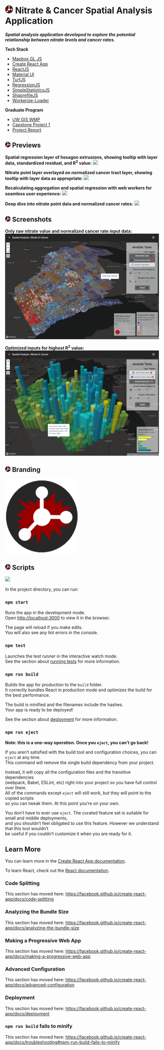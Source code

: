 # ![](/media/nitrate_personal_favicon_26.png) Nitrate & Cancer Spatial Analysis Application

**_Spatial analysis application developed to explore the potential relationship between nitrate levels and cancer rates._**

**Tech Stack**

- [Mapbox GL JS](https://github.com/mapbox/mapbox-gl-js)
- [Create React App](https://github.com/facebook/create-react-app)
- [ReactJS](https://reactjs.org/)
- [Material UI](https://material-ui.com/)
- [TurfJS](https://turfjs.org/)
- [RegressionJS](https://github.com/Tom-Alexander/regression-js)
- [SimpleStatisticsJS](https://simplestatistics.org/)
- [ShaprefileJS](https://github.com/calvinmetcalf/shapefile-js)
- [Workerize-Loader](https://github.com/developit/workerize-loader)

**Graduate Program**

- [UW GIS WMP](https://geography.wisc.edu/gis/onlinemasters/)
- [Capstone Project 1](https://geography.wisc.edu/gis/gis-professional-programs-course-curriculum/)
- [Project Report](/media/777Project1_FinalReport_AndrewPittman.pdf)

## ![](/media/nitrate_personal_favicon_18.png) Previews

**Spatial regression layer of hexagon extrusions, showing tooltip with layer data, standardized residual, and R<sup>2</sup> value:**
![](/media/spatialanalysis1.gif)

**Nitrate point layer overlayed on normalized cancer tract layer, showing tooltip with layer data as appropriate:**
![](/media/spatialanalysis2.gif)

**Recalculating aggregation and spatial regression with web workers for seamless user experience:**
![](/media/spatialanalysis3.gif)

**Deep dive into nitrate point data and normalized cancer rates:**
![](/media/spatialanalysis4.gif)

## ![](/media/nitrate_personal_favicon_18.png) Screenshots

**Only raw nitrate value and normalized cancer rate input data:**
![](/media/raw_data.png)

**Optimized inputs for highest R<sup>2</sup> value:**
![](/media/R2_bestcase.png)

## ![](/media/nitrate_personal_favicon_18.png) Branding

![](/media/nitrate_personal.png)

## ![](/media/nitrate_personal_favicon_18.png) Scripts

![](/media/favicon.ico)

In the project directory, you can run:

### `npm start`

Runs the app in the development mode.<br />
Open [http://localhost:3000](http://localhost:3000) to view it in the browser.

The page will reload if you make edits.<br />
You will also see any lint errors in the console.

### `npm test`

Launches the test runner in the interactive watch mode.<br />
See the section about [running tests](https://facebook.github.io/create-react-app/docs/running-tests) for more information.

### `npm run build`

Builds the app for production to the `build` folder.<br />
It correctly bundles React in production mode and optimizes the build for the best performance.

The build is minified and the filenames include the hashes.<br />
Your app is ready to be deployed!

See the section about [deployment](https://facebook.github.io/create-react-app/docs/deployment) for more information.

### `npm run eject`

**Note: this is a one-way operation. Once you `eject`, you can’t go back!**

If you aren’t satisfied with the build tool and configuration choices, you can `eject` at any time. <br />This command will remove the single build dependency from your project.

Instead, it will copy all the configuration files and the transitive dependencies <br />(webpack, Babel, ESLint, etc) right into your project so you have full control over them. <br />All of the commands except `eject` will still work, but they will point to the copied scripts <br />so you can tweak them. At this point you’re on your own.

You don’t have to ever use `eject`. The curated feature set is suitable for small and middle deployments, <br />and you shouldn’t feel obligated to use this feature. However we understand that this tool wouldn’t <br />be useful if you couldn’t customize it when you are ready for it.

## Learn More

You can learn more in the [Create React App documentation](https://facebook.github.io/create-react-app/docs/getting-started).

To learn React, check out the [React documentation](https://reactjs.org/).

### Code Splitting

This section has moved here: https://facebook.github.io/create-react-app/docs/code-splitting

### Analyzing the Bundle Size

This section has moved here: https://facebook.github.io/create-react-app/docs/analyzing-the-bundle-size

### Making a Progressive Web App

This section has moved here: https://facebook.github.io/create-react-app/docs/making-a-progressive-web-app

### Advanced Configuration

This section has moved here: https://facebook.github.io/create-react-app/docs/advanced-configuration

### Deployment

This section has moved here: https://facebook.github.io/create-react-app/docs/deployment

### `npm run build` fails to minify

This section has moved here: https://facebook.github.io/create-react-app/docs/troubleshooting#npm-run-build-fails-to-minify
